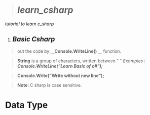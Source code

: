 > # _learn_csharp_

_tutorial to learn c_sharp_

1. ## _Basic Csharp_

> out the code by **__Console.WriteLine() __** function.

> **String** is a group of characters, written between " "
_Examples_ : **_Console.WriteLine("Learn Basic of c#");_**

> **Console.Write("Write without new line");**

> **Note**: C sharp is case sensitive.

# Data Type

